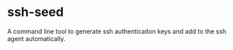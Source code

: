# ssh-seed
A command line tool to generate ssh authenticaiton keys and add to the ssh agent automatically.
